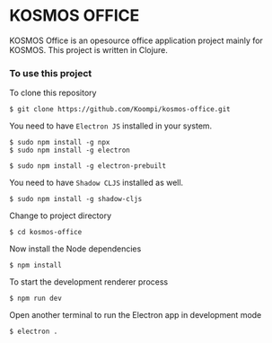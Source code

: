 # KOSMOS OFFICE

KOSMOS Office is an opesource office application project mainly for KOSMOS. This project is written in Clojure.
### To use this project

To clone this repository

```
$ git clone https://github.com/Koompi/kosmos-office.git
```
You need to have ` Electron JS ` installed in your system.

```
$ sudo npm install -g npx
$ sudo npm install -g electron

$ sudo npm install -g electron-prebuilt
```

You need to have ` Shadow CLJS ` installed as well.

```
$ sudo npm install -g shadow-cljs
```
Change to project directory

```
$ cd kosmos-office
```
Now install the Node dependencies

```
$ npm install
```
To start the development renderer process

```
$ npm run dev
```
Open another terminal to run the Electron app in development mode

```
$ electron .
```

